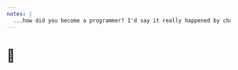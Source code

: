 ```yaml
---
notes: |
  ...how did you become a programmer? I'd say it really happened by chance. Because until 7 years ago, I didn't even know programming is a thing and I didn't know that it could be something for me.
---
```


# 🤔
